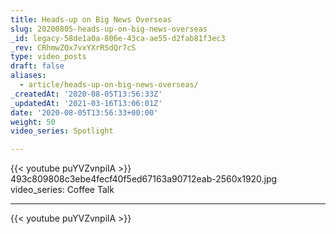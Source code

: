 ```yaml
---
title: Heads-up on Big News Overseas
slug: 20200805-heads-up-on-big-news-overseas
_id: legacy-58de1a0a-806e-43ca-ae55-d2fab81f3ec3
_rev: CRhmwZOx7vxYXrRSdQr7cS
type: video_posts
draft: false
aliases:
  - article/heads-up-on-big-news-overseas/
_createdAt: '2020-08-05T13:56:33Z'
_updatedAt: '2021-03-16T13:06:01Z'
date: '2020-08-05T13:56:33+00:00'
weight: 50
video_series: Spotlight

---
```

{{< youtube puYVZvnpilA >}}    493c809808c3ebe4fecf40f5ed67163a90712eab-2560x1920.jpg
video_series: Coffee Talk

---
{{< youtube puYVZvnpilA >}}